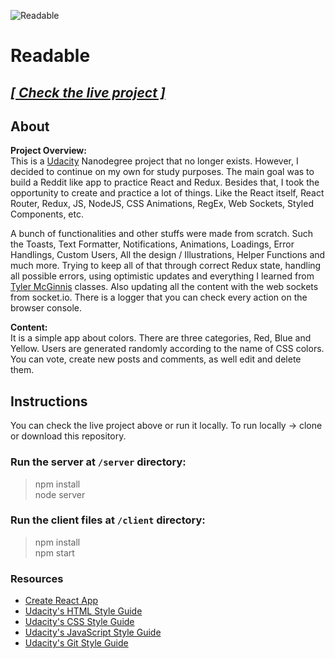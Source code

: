 ![Readable](https://raw.githubusercontent.com/dekisr/test-readable/master/Readable.jpg)

# Readable

## [**_[ Check the live project ]_**](https://dekisr-readable.netlify.com)

## About
**Project Overview:**  
This is a [Udacity](https://www.udacity.com) Nanodegree project that no longer exists. However, I decided to continue on my own for study purposes. The main goal was to build a Reddit like app to practice React and Redux.
Besides that, I took the opportunity to create and practice a lot of things. Like the React itself, React Router, Redux, JS, NodeJS, CSS Animations, RegEx, Web Sockets, Styled Components, etc.

A bunch of functionalities and other stuffs were made from scratch. Such the Toasts, Text Formatter, Notifications, Animations, Loadings, Error Handlings, Custom Users, All the design / Illustrations, Helper Functions and much more. Trying to keep all of that through correct Redux state, handling all possible errors, using optimistic updates and everything I learned from [Tyler McGinnis](https://tylermcginnis.com) classes. Also updating all the content with the web sockets from socket.io. There is a logger that you can check every action on the browser console.

**Content:**  
It is a simple app about colors. There are three categories, Red, Blue and Yellow. Users are generated randomly according to the name of CSS colors. You can vote, create new posts and comments, as well edit and delete them.


## Instructions
You can check the live project above or run it locally.
To run locally -> clone or download this repository.

### Run the server at `/server` directory:
> npm install  
> node server

### Run the client files at `/client` directory:
> npm install  
> npm start

### Resources
* [Create React App](https://github.com/facebook/create-react-app)
* [Udacity's HTML Style Guide](http://udacity.github.io/frontend-nanodegree-styleguide/index.html)
* [Udacity's CSS Style Guide](http://udacity.github.io/frontend-nanodegree-styleguide/css.html)
* [Udacity's JavaScript Style Guide](http://udacity.github.io/frontend-nanodegree-styleguide/javascript.html)
* [Udacity's Git Style Guide](https://udacity.github.io/git-styleguide/)